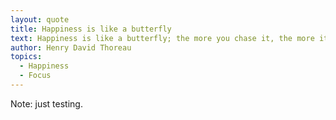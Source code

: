 ```yaml
---
layout: quote
title: Happiness is like a butterfly
text: Happiness is like a butterfly; the more you chase it, the more it will elude you. But if you turn you attention to other things, it will come and sit softly on your shoulder.
author: Henry David Thoreau
topics:
  - Happiness
  - Focus
---
```


Note: just testing.